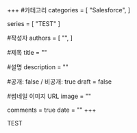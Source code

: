 +++
#카테고리
categories = [
    "Salesforce",
]

series = [
    "TEST"
]

#작성자
authors = [
    "",
]

#제목
title = ""

#설명
description = ""

#공개: false / 비공개: true
draft = false

#썸네일 이미지 URL
image = ""

comments = true
date = ""
+++

<!-- 게시글 내용 -->
TEST